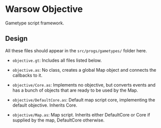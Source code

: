# Warsow Objective

Gametype script framework.

## Design

All these files should appear in the `src/progs/gametypes/` folder here.

* `objective.gt`:
Includes all files listed below.

* `objective.as`:
No class, creates a global Map object and connects the callbacks to it.

* `objective/Core.as`:
Implements no objective, but converts events and has a bunch of objects that
are ready to be used by the Map.

* `objective/DefaultCore.as`:
Default map script core, implementing the default objective. Inherits Core.

* `objective/Map.as`:
Map script. Inherits either DefaultCore or Core if supplied by the map,
DefaultCore otherwise.
